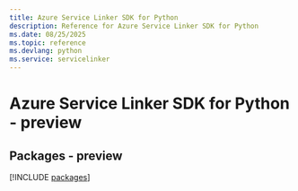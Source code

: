 ```yaml
---
title: Azure Service Linker SDK for Python
description: Reference for Azure Service Linker SDK for Python
ms.date: 08/25/2025
ms.topic: reference
ms.devlang: python
ms.service: servicelinker
---
```

# Azure Service Linker SDK for Python - preview
## Packages - preview
[!INCLUDE [packages](service-linker-index.md)]